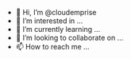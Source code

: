 - 👋 Hi, I’m @cloudemprise
- 👀 I’m interested in ...
- 🌱 I’m currently learning ...
- 💞️ I’m looking to collaborate on ...
- 📫 How to reach me ...

<!---
cloudemprise/cloudemprise is a ✨ special ✨ repository because its `README.md` (this file) appears on your GitHub profile.
You can click the Preview link to take a look at your changes.
--->
